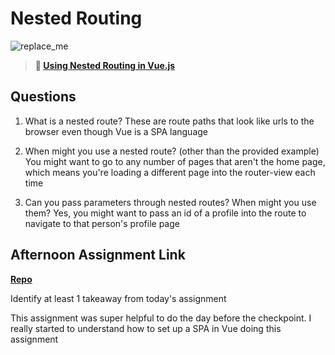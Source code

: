 # Nested Routing

![replace_me](https://codeworks.blob.core.windows.net/public/assets/img/illustrations/placeholder.svg)

> **📖 [Using Nested Routing in Vue.js](https://codeworksacademy.com/fs-student-guide/resources/wk6/04-Child-Routes)**

## Questions

1. What is a nested route?
These are route paths that look like urls to the browser even though Vue is a SPA language

2. When might you use a nested route? (other than the provided example)
You might want to go to any number of pages that aren't the home page, which means you're loading a different page into the router-view each time

3. Can you pass parameters through nested routes? When might you use them?
Yes, you might want to pass an id of a profile into the route to navigate to that person's profile page

## Afternoon Assignment Link

**[Repo](https://github.com/tebazele/bloggerVue)**

Identify at least 1 takeaway from today's assignment

This assignment was super helpful to do the day before the checkpoint. I really started to understand how to set up a SPA in Vue doing this assignment
